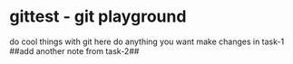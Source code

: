 # gittest - git playground
do cool things with git here
do anything you want
make changes in task-1
##add another note from task-2##
